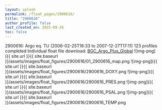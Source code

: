 ```yaml
---
layout: splash
permalink: /float_pages/2900616/
title: "2900616"
author_profile: false
last_created_on: 2025-09-26
toc: false
---
```

 
2900616: Argo eq. TU (2006-02-25T16:33 to 2007-12-27T17:11)
123 profiles completed
Individual float file download: [BGC_Argo_Plus_Global](https://ftp.soest.hawaii.edu/bgc_argo_plus/Individual_Floats/outliers_removed/2900616_Sprof_processed.nc)
![img-png]({{ site.url }}{{ site.baseurl }}/assets/images/float_figures/2900616/01_2900616_map.png
![img-png]({{ site.url }}{{ site.baseurl }}/assets/images/float_figures/2900616/2900616_DOXY.png
![img-png]({{ site.url }}{{ site.baseurl }}/assets/images/float_figures/2900616/2900616_PRES.png
![img-png]({{ site.url }}{{ site.baseurl }}/assets/images/float_figures/2900616/2900616_PSAL.png
![img-png]({{ site.url }}{{ site.baseurl }}/assets/images/float_figures/2900616/2900616_TEMP.png

